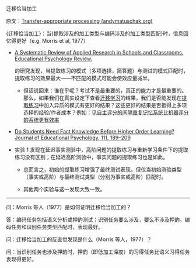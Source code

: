 迁移恰当加工

原文：[Transfer-appropriate processing (andymatuschak.org)](https://notes.andymatuschak.org/zgNZJ2DNTzbNNriAGHjbKTowViNr6yCuk6D)

{迁移恰当加工}：当{提取涉及的加工类型与编码涉及的加工类型匹配}时，信息回忆得更好（e.g. Morris et al, 1977）

- [A Systematic Review of Applied Research in Schools and Classrooms. Educational Psychology Review.](https://notes.andymatuschak.org/Agarwal%2C_P._K.%2C_Nunes%2C_L._D.%2C_%26_Blunt%2C_J._R._(2021)._Retrieval_Practice_Consistently_Benefits_Student_Learning)

  的研究发现，当提取练习的模式（多项选择，简答题）与测试的模式匹配时，提取练习的效果最大——不匹配的模式可能会使效应量减半。

  - 但话说回来：谁在乎呢？考试不是最重要的，真正的能力才是最重要的。那么，如果我们在真实设定下查看[迁移学习](https://notes.andymatuschak.org/z2hEyCHQpB6UV8z4mYvto7FJud4zWVqZqfxJZ)的结果，我们是否能发现在[提取练习](https://notes.andymatuschak.org/zFGWCfLsZMkwKPYG2F3k9mnpwWM9D6cEJXS)中加入异质的模式有更好的结果？这些更好的结果是否抵得上多项选择的经验/作者成本？例如：见[自主评分的间隔重复记忆系统比机器评分的系统更有效率](https://notes.andymatuschak.org/z7MGZ4wX4fenUQzR9248QfWU8GFeZbTFGaJRM)

- [Do Students Need Fact Knowledge Before Higher Order Learning? Journal of Educational Psychology, 111, 189–209](https://notes.andymatuschak.org/Agarwal%2C_P._(2019)._Retrieval_Practice_%26_Bloom%E2%80%99s_Taxonomy)

- 实验 1 发现在延迟事实测验中，高阶问题的提取练习与重新学习条件下的提取练习没有区别；在延迟高阶测验中，事实问题的提取练习也是如此。

  - 总而言之，初始的提取练习增强了最终测试表现，但仅当初始测验类型（事实或高阶）与最终测试类型（分别为事实或高阶）匹配时。

  - 其他两个实验与这一发现大致一致。

------

问：Morris 等人（1977）是如何证明迁移恰当加工的？

答：编码任务包括语义分析或押韵测试；识别任务要么涉及，要么不涉及押韵。编码任务和识别任务类型匹配时，表现最好。

问：迁移恰当加工的反直觉发现是什么（Morris 等人，1977）？

问：当识别任务也涉及押韵时，押韵（即低加工深度）的习得任务比语义习得任务表现得更好。